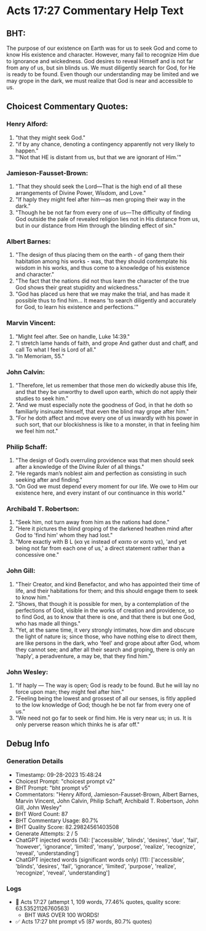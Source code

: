 # Acts 17:27 Commentary Help Text

## BHT:
The purpose of our existence on Earth was for us to seek God and come to know His existence and character. However, many fail to recognize Him due to ignorance and wickedness. God desires to reveal Himself and is not far from any of us, but sin blinds us. We must diligently search for God, for He is ready to be found. Even though our understanding may be limited and we may grope in the dark, we must realize that God is near and accessible to us.

## Choicest Commentary Quotes:
### Henry Alford:
1. "that they might seek God."
2. "if by any chance, denoting a contingency apparently not very likely to happen."
3. "'Not that HE is distant from us, but that we are ignorant of Him.'"

### Jamieson-Fausset-Brown:
1. "That they should seek the Lord—That is the high end of all these arrangements of Divine Power, Wisdom, and Love."
2. "If haply they might feel after him—as men groping their way in the dark."
3. "Though he be not far from every one of us—The difficulty of finding God outside the pale of revealed religion lies not in His distance from us, but in our distance from Him through the blinding effect of sin."

### Albert Barnes:
1. "The design of thus placing them on the earth - of gang them their habitation among his works - was, that they should contemplate his wisdom in his works, and thus come to a knowledge of his existence and character."
2. "The fact that the nations did not thus learn the character of the true God shows their great stupidity and wickedness."
3. "God has placed us here that we may make the trial, and has made it possible thus to find him... It means 'to search diligently and accurately for God, to learn his existence and perfections.'"

### Marvin Vincent:
1. "Might feel after. See on handle, Luke 14:39."
2. "I stretch lame hands of faith, and grope And gather dust and chaff, and call To what I feel is Lord of all."
3. "In Memoriam, 55."

### John Calvin:
1. "Therefore, let us remember that those men do wickedly abuse this life, and that they be unworthy to dwell upon earth, which do not apply their studies to seek him."
2. "And we must especially note the goodness of God, in that he doth so familiarly insinuate himself, that even the blind may grope after him."
3. "For he doth affect and move every one of us inwardly with his power in such sort, that our blockishness is like to a monster, in that in feeling him we feel him not."

### Philip Schaff:
1. "The design of God’s overruling providence was that men should seek after a knowledge of the Divine Ruler of all things."
2. "He regards man’s noblest aim and perfection as consisting in such seeking after and finding."
3. "On God we must depend every moment for our life. We owe to Him our existence here, and every instant of our continuance in this world."

### Archibald T. Robertson:
1. "Seek him, not turn away from him as the nations had done."
2. "Here it pictures the blind groping of the darkened heathen mind after God to 'find him' whom they had lost."
3. "More exactly with B L (κα γε instead of καιτο or καιτο γε), 'and yet being not far from each one of us,' a direct statement rather than a concessive one."

### John Gill:
1. "Their Creator, and kind Benefactor, and who has appointed their time of life, and their habitations for them; and this should engage them to seek to know him."
2. "Shows, that though it is possible for men, by a contemplation of the perfections of God, visible in the works of creation and providence, so to find God, as to know that there is one, and that there is but one God, who has made all things."
3. "Yet, at the same time, it very strongly intimates, how dim and obscure the light of nature is; since those, who have nothing else to direct them, are like persons in the dark, who 'feel' and grope about after God, whom they cannot see; and after all their search and groping, there is only an 'haply', a peradventure, a may be, that they find him."

### John Wesley:
1. "If haply — The way is open; God is ready to be found. But he will lay no force upon man; they might feel after him."
2. "Feeling being the lowest and grossest of all our senses, is fitly applied to the low knowledge of God; though he be not far from every one of us."
3. "We need not go far to seek or find him. He is very near us; in us. It is only perverse reason which thinks he is afar off."


## Debug Info
### Generation Details
- Timestamp: 09-28-2023 15:48:24
- Choicest Prompt: "choicest prompt v2"
- BHT Prompt: "bht prompt v5"
- Commentators: "Henry Alford, Jamieson-Fausset-Brown, Albert Barnes, Marvin Vincent, John Calvin, Philip Schaff, Archibald T. Robertson, John Gill, John Wesley"
- BHT Word Count: 87
- BHT Commentary Usage: 80.7%
- BHT Quality Score: 82.29824561403508
- Generate Attempts: 2 / 5
- ChatGPT injected words (14):
	['accessible', 'blinds', 'desires', 'due', 'fail', 'however', 'ignorance', 'limited', 'many', 'purpose', 'realize', 'recognize', 'reveal', 'understanding']
- ChatGPT injected words (significant words only) (11):
	['accessible', 'blinds', 'desires', 'fail', 'ignorance', 'limited', 'purpose', 'realize', 'recognize', 'reveal', 'understanding']

### Logs
- 🔄 Acts 17:27 (attempt 1, 109 words, 77.46% quotes, quality score: 63.53521126760563) 
	- BHT WAS OVER 100 WORDS!
- ✅ Acts 17:27 bht prompt v5 (87 words, 80.7% quotes)